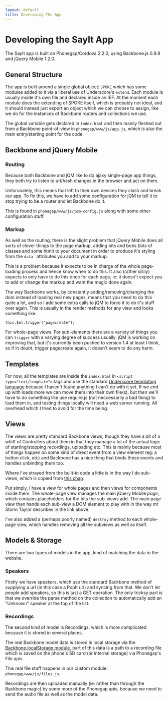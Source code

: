 ```yaml
---
layout: default
title: Developing The App
---
```


Developing the SayIt App
========================
The SayIt app is built on Phonegap/Cordova 2.2.0, using Backbone.js 0.9.9 and jQuery Mobile 1.2.0.

General Structure
-----------------
The app is built around a single global object: `SPOKE` which has some modules added to it via a liberal use of Underscore's `extend`. Each module is usually inside it's own file and declared inside an IEF. At the moment each module does the extending of SPOKE itself, which is probably not ideal, and it should instead just export an object which we can choose to assign, like we do for the instances of Backbone routers and collections we use.

The global variable gets declared in `index.html` and then mainly fleshed out from a Backbone point-of-view in `phonegap/www/js/app.js`, which is also the main entry/starting point for the code.

Backbone and jQuery Mobile
--------------------------
### Routing
Because both Backbone and jQM like to do ajaxy single-page app things, they both try to listen to url/hash changes in the browser and act on them.

Unforunately, this means that left to their own devices they clash and break our app. To fix this, we have to add some configuration for jQM to tell it to stop trying to be a router and let Backbone do it.

This is found in `phonegap/www/js/jqm-config.js` along with some other configuration stuff.

### Markup
As well as the routing, there is the slight problem that jQuery Mobile does all sorts of clever things to the page markup, adding bits and bobs (lots of classes and some html) to your document in order to produce it's styling from the `data-` attributes you add to your markup.

This is a problem because it expects to be in charge of the whole page-loading process and hence know when to do this. It also (rather sillily) expects to only have to do this once for each page, ie: it doesn't expect you to add or change the markup and want the magic done again.

The way Backbone works, by constantly adding/removing/changing the dom instead of loading real new pages, means that you need to do this quite a lot, and so I add some extra calls to jQM to force it to do it's stuff over again. This is usually in the render methods for any view and looks something like:

    this.$el.trigger("pagecreate");

For whole-page views. For sub-elements there are a variety of things you can `trigger` with a varying degree of success usually. jQM is working on improving that, but it's currently been pushed to version 1.4 at least I think, so if in doubt, trigger pagecreate again, it doesn't seem to do any harm.

Templates
---------
For now, all the templates are inside the `index.html` in `<script type="text/template">` tags and use the standard [Underscore templating language](http://underscorejs.org/#template) because I haven't found anything I can't do with it yet. If we end up with loads more we can move them into their own file(s), but then we'll have to do something like use require.js (not neccessarily a bad thing) to load them in, and testing things locally will need a web server running. All overhead which I tried to avoid for the time being.

Views
-----
The views are pretty standard Backbone views, though they have a bit of a whiff of Controllers about them in that they manage a lot of the actual logic of starting/stopping recordings, uploading etc. This is mainly because most of things happen on some kind of direct event from a view element (eg: a button click, etc) and Backbone has a nice thing that binds these events and handles unbinding them too.

Where I've strayed from the built-in code a little is in the way I do sub-views, which is copied from [this chap](http://ianstormtaylor.com/rendering-views-in-backbonejs-isnt-always-simple/).

Put simply, I have a view for whole pages and then views for components inside them. The whole-page view manages the main jQuery Mobile *page*, which contains placeholders for the bits the sub-views add. The main page view then hands each sub-view a DOM element to play with in the way mr Storm Taylor describes in the link above.

I've also added a (perhaps poorly named) `destroy` method to each whole-page view, which handles removing all the subviews as well as itself.

Models & Storage
----------------
There are two types of models in the app, kind of matching the data in the website.

### Speakers
Firstly we have speakers, which use the standard Backbone method of supplying a url (in this case a PopIt url) and syncing from that. We don't let people add speakers, so this is just a GET operation. The only tricksy part is that we override the parse method on the collection to automatically add an "Unknown" speaker at the top of the list.

### Recordings
The second kind of model is Recordings, which is more complicated because it is stored in several places.

The real Backbone model data is stored in local storage via the [Backbone.localStorage module](https://github.com/jeromegn/Backbone.localStorage), part of this data is a path to a recording file which is saved on the phone's SD card (or internal storage) via Phonegap's File apis.

This real file stuff happens in our custom module: `phonegap/www/js/files.js`.

Recordings are then uploaded manually (ie: rather than through the Backbone magic) by some more of the Phonegap apis, because we need to send the audio file as well as the model data.
